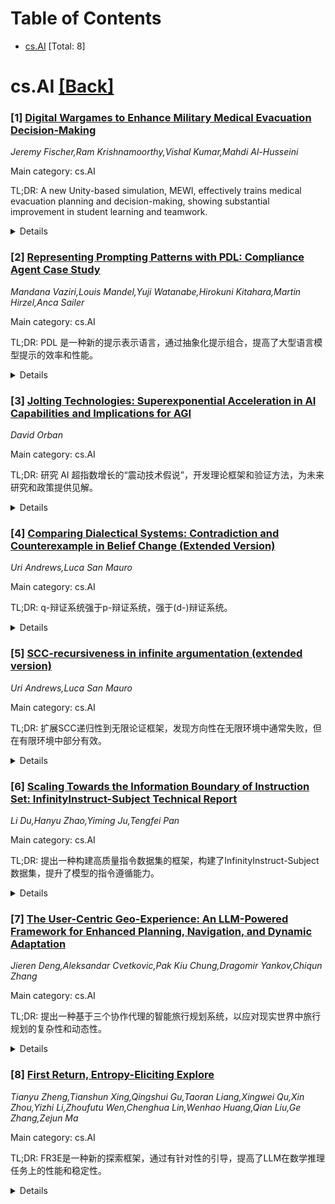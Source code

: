 <div id=toc></div>

# Table of Contents

- [cs.AI](#cs.AI) [Total: 8]


<div id='cs.AI'></div>

# cs.AI [[Back]](#toc)

### [1] [Digital Wargames to Enhance Military Medical Evacuation Decision-Making](https://arxiv.org/abs/2507.06373)
*Jeremy Fischer,Ram Krishnamoorthy,Vishal Kumar,Mahdi Al-Husseini*

Main category: cs.AI

TL;DR: A new Unity-based simulation, MEWI, effectively trains medical evacuation planning and decision-making, showing substantial improvement in student learning and teamwork.


<details>
  <summary>Details</summary>
Motivation: Lack of a medium to simulate medical evacuation networks in a classroom setting for offline planning and online decision-making evaluation.

Method: Developed a 3D multiplayer simulation (MEWI) in Unity to simulate battlefield medical evacuation scenarios.  Utilized two scenarios (Pacific amphibious assault and Eurasian conflict) and analyzed data from two iterations of the Pacific scenario, incorporating Likert survey data and observer notes.

Result: MEWI participation substantially improves medical evacuation lesson uptake and cooperative decision-making.  The simulation offers valuable insights for improving medical evacuation education and operations.

Conclusion: MEWI, a 3D multiplayer simulation in Unity, significantly improves medical evacuation lesson uptake and cooperative decision-making in classroom settings.

Abstract: Medical evacuation is one of the United States Army's most storied and
critical mission sets, responsible for efficiently and expediently evacuating
the battlefield ill and injured. Medical evacuation planning involves designing
a robust network of medical platforms and facilities capable of moving and
treating large numbers of casualties. Until now, there has not been a medium to
simulate these networks in a classroom setting and evaluate both offline
planning and online decision-making performance. This work describes the
Medical Evacuation Wargaming Initiative (MEWI), a three-dimensional multiplayer
simulation developed in Unity that replicates battlefield constraints and
uncertainties. MEWI accurately models patient interactions at casualty
collection points, ambulance exchange points, medical treatment facilities, and
evacuation platforms. Two operational scenarios are introduced: an amphibious
island assault in the Pacific and a Eurasian conflict across a sprawling road
and river network. These scenarios pit students against the clock to save as
many casualties as possible while adhering to doctrinal lessons learned during
didactic training. We visualize performance data collected from two iterations
of the MEWI Pacific scenario executed in the United States Army's Medical
Evacuation Doctrine Course. We consider post-wargame Likert survey data from
student participants and external observer notes to identify key planning
decision points, document medical evacuation lessons learned, and quantify
general utility. Results indicate that MEWI participation substantially
improves uptake of medical evacuation lessons learned and co-operative
decision-making. MEWI is a substantial step forward in the field of
high-fidelity training tools for medical education, and our study findings
offer critical insights into improving medical evacuation education and
operations across the joint force.

</details>


### [2] [Representing Prompting Patterns with PDL: Compliance Agent Case Study](https://arxiv.org/abs/2507.06396)
*Mandana Vaziri,Louis Mandel,Yuji Watanabe,Hirokuni Kitahara,Martin Hirzel,Anca Sailer*

Main category: cs.AI

TL;DR: PDL 是一种新的提示表示语言，通过抽象化提示组合，提高了大型语言模型提示的效率和性能。


<details>
  <summary>Details</summary>
Motivation: 现有的框架要么隐藏了复杂性，要么提供了僵化的预设模式，难以定制，难以进行复杂的自主编程。

Method: 提出了一种新的Prompt声明语言（PDL），用于表示提示，并结合规则代码和外部工具，支持手动和自动提示调整。

Result: 通过合规代理的案例研究，证明了PDL的实用性，与使用预设代理和提示模式相比，性能提升高达4倍。

Conclusion: 提出了一种新的Prompt声明语言（PDL），用于表示和优化大型语言模型的提示，通过抽象化提示组合的底层实现，提高了程序员的生产力，并在合规代理案例研究中取得了显著的性能提升。

Abstract: Prompt engineering for LLMs remains complex, with existing frameworks either
hiding complexity behind restrictive APIs or providing inflexible canned
patterns that resist customization -- making sophisticated agentic programming
challenging. We present the Prompt Declaration Language (PDL), a novel approach
to prompt representation that tackles this fundamental complexity by bringing
prompts to the forefront, enabling manual and automatic prompt tuning while
capturing the composition of LLM calls together with rule-based code and
external tools. By abstracting away the plumbing for such compositions, PDL
aims at improving programmer productivity while providing a declarative
representation that is amenable to optimization. This paper demonstrates PDL's
utility through a real-world case study of a compliance agent. Tuning the
prompting pattern of this agent yielded up to 4x performance improvement
compared to using a canned agent and prompt pattern.

</details>


### [3] [Jolting Technologies: Superexponential Acceleration in AI Capabilities and Implications for AGI](https://arxiv.org/abs/2507.06398)
*David Orban*

Main category: cs.AI

TL;DR: 研究 AI 超指数增长的“震动技术假说”，开发理论框架和验证方法，为未来研究和政策提供见解。


<details>
  <summary>Details</summary>
Motivation: 研究 AI 能力的超指数增长（震动技术假说）及其潜在影响

Method: 开发理论框架和蒙特卡洛模拟验证检测方法

Result: 创建了用于未来实证研究的可靠工具，为理解潜在的 AI 轨迹及其对 AGI 出现的影响提供了数学基础。

Conclusion: 该论文研究了 AI 能力的超指数增长（加速增长或正的三阶导数）的“震动技术假说”，开发了一个理论框架并通过蒙特卡洛模拟验证了检测方法，同时承认经验验证需要合适的数据。分析集中在为未来的实证研究创建可靠的工具，并探讨了该假设被证明有效的潜在影响。

Abstract: This paper investigates the Jolting Technologies Hypothesis, which posits
superexponential growth (increasing acceleration, or a positive third
derivative) in the development of AI capabilities. We develop a theoretical
framework and validate detection methodologies through Monte Carlo simulations,
while acknowledging that empirical validation awaits suitable longitudinal
data. Our analysis focuses on creating robust tools for future empirical
studies and exploring the potential implications should the hypothesis prove
valid. The study examines how factors such as shrinking idea-to-action
intervals and compounding iterative AI improvements drive this jolting pattern.
By formalizing jolt dynamics and validating detection methods through
simulation, this work provides the mathematical foundation necessary for
understanding potential AI trajectories and their consequences for AGI
emergence, offering insights for research and policy.

</details>


### [4] [Comparing Dialectical Systems: Contradiction and Counterexample in Belief Change (Extended Version)](https://arxiv.org/abs/2507.06798)
*Uri Andrews,Luca San Mauro*

Main category: cs.AI

TL;DR: q-辩证系统强于p-辩证系统，强于(d-)辩证系统。


<details>
  <summary>Details</summary>
Motivation: 对辩证系统进行建模，以捕捉研究人员或研究团体在追求真理的过程中如何改进信念。

Method: 证明

Result: 证明了不同类型辩证系统能力的差异，突出了反例和矛盾在自动信念修正中的互补作用。

Conclusion: 证明了q-辩证系统严格强于p-辩证系统，p-辩证系统严格强于(d-)辩证系统，解决了文献中的一个开放性问题。

Abstract: Dialectical systems are a mathematical formalism for modeling an agent
updating a knowledge base seeking consistency. Introduced in the 1970s by
Roberto Magari, they were originally conceived to capture how a working
mathematician or a research community refines beliefs in the pursuit of truth.
Dialectical systems also serve as natural models for the belief change of an
automated agent, offering a unifying, computable framework for dynamic belief
management.
  The literature distinguishes three main models of dialectical systems:
(d-)dialectical systems based on revising beliefs when they are seen to be
inconsistent, p-dialectical systems based on revising beliefs based on finding
a counterexample, and q-dialectical systems which can do both. We answer an
open problem in the literature by proving that q-dialectical systems are
strictly more powerful than p-dialectical systems, which are themselves known
to be strictly stronger than (d-)dialectical systems. This result highlights
the complementary roles of counterexample and contradiction in automated belief
revision, and thus also in the reasoning processes of mathematicians and
research communities.

</details>


### [5] [SCC-recursiveness in infinite argumentation (extended version)](https://arxiv.org/abs/2507.06852)
*Uri Andrews,Luca San Mauro*

Main category: cs.AI

TL;DR: 扩展SCC递归性到无限论证框架，发现方向性在无限环境中通常失败，但在有限环境中部分有效。


<details>
  <summary>Details</summary>
Motivation: 现有的SCC递归语义在无限AF中可靠性不高，因此需要扩展到无限环境。

Method: 提出两种扩展SCC递归性的方法，并使用Baroni和Giacomin的标准进行评估。

Result: 两种方法在无限环境下方向性通常失败，但在有限框架下部分满足方向性。

Conclusion: 提出两种将SCC递归性扩展到无限环境的方法，并使用Baroni和Giacomin的既定标准对其进行系统评估，结果表明方向性通常会失败，但在有限框架中，部分语义满足方向性。

Abstract: Argumentation frameworks (AFs) are a foundational tool in artificial
intelligence for modeling structured reasoning and conflict. SCC-recursiveness
is a well-known design principle in which the evaluation of arguments is
decomposed according to the strongly connected components (SCCs) of the attack
graph, proceeding recursively from "higher" to "lower" components. While
SCC-recursive semantics such as \cft and \stgt have proven effective for finite
AFs, Baumann and Spanring showed the failure of SCC-recursive semantics to
generalize reliably to infinite AFs due to issues with well-foundedness.
  We propose two approaches to extending SCC-recursiveness to the infinite
setting. We systematically evaluate these semantics using Baroni and Giacomin's
established criteria, showing in particular that directionality fails in
general. We then examine these semantics' behavior in finitary frameworks,
where we find some of our semantics satisfy directionality. These results
advance the theory of infinite argumentation and lay the groundwork for
reasoning systems capable of handling unbounded or evolving domains.

</details>


### [6] [Scaling Towards the Information Boundary of Instruction Set: InfinityInstruct-Subject Technical Report](https://arxiv.org/abs/2507.06968)
*Li Du,Hanyu Zhao,Yiming Ju,Tengfei Pan*

Main category: cs.AI

TL;DR: 提出一种构建高质量指令数据集的框架，构建了InfinityInstruct-Subject数据集，提升了模型的指令遵循能力。


<details>
  <summary>Details</summary>
Motivation: 现有的指令数据集虽然规模庞大，但在处理复杂指令和罕见领域任务时仍存在不足，主要原因是指令集的覆盖范围和深度有限。

Method: 提出了一种系统化的指令数据构建框架，包含分层标注系统、信息种子选择算法、进化数据合成过程和模型缺陷诊断与目标数据生成。

Result: 构建了包含约150万条指令的InfinityInstruct-Subject数据集，实验表明该数据集能有效提升多个基础模型在多个基准任务上的指令遵循能力，并具有更广的覆盖范围和更深的深度。

Conclusion: 这项工作提出了一种系统化的指令数据构建框架，用于持续改进指令数据的覆盖范围和深度，并构建了一个名为InfinityInstruct-Subject的高质量数据集，实验结果表明该数据集能有效提升模型的指令遵循能力。

Abstract: Instruction tuning has become a foundation for unlocking the capabilities of
large-scale pretrained models and improving their performance on complex tasks.
Thus, the construction of high-quality instruction datasets is crucial for
enhancing model performance and generalizability. Although current instruction
datasets have reached tens of millions of samples, models finetuned on them may
still struggle with complex instruction following and tasks in rare domains.
This is primarily due to limited expansion in both ``coverage'' (coverage of
task types and knowledge areas) and ``depth'' (instruction complexity) of the
instruction set. To address this issue, we propose a systematic instruction
data construction framework, which integrates a hierarchical labeling system,
an informative seed selection algorithm, an evolutionary data synthesis
process, and a model deficiency diagnosis with targeted data generation. These
components form an iterative closed-loop to continuously enhance the coverage
and depth of instruction data. Based on this framework, we construct
InfinityInstruct-Subject, a high-quality dataset containing ~1.5 million
instructions. Experiments on multiple foundation models and benchmark tasks
demonstrate its effectiveness in improving instruction-following capabilities.
Further analyses suggest that InfinityInstruct-Subject shows enlarged coverage
and depth compared to comparable synthesized instruction datasets. Our work
lays a theoretical and practical foundation for the efficient, continuous
evolution of instruction datasets, moving from data quantity expansion to
qualitative improvement.

</details>


### [7] [The User-Centric Geo-Experience: An LLM-Powered Framework for Enhanced Planning, Navigation, and Dynamic Adaptation](https://arxiv.org/abs/2507.06993)
*Jieren Deng,Aleksandar Cvetkovic,Pak Kiu Chung,Dragomir Yankov,Chiqun Zhang*

Main category: cs.AI

TL;DR: 提出一种基于三个协作代理的智能旅行规划系统，以应对现实世界中旅行规划的复杂性和动态性。


<details>
  <summary>Details</summary>
Motivation: 现有旅行规划系统静态且零散，难以应对现实环境变化和行程中断。

Method: 提出三个协作代理：旅行规划代理、目的地辅助代理和本地发现代理，分别负责智能行程规划、精准“最后一公里”导航和动态行程调整。

Result: 实验证明，该系统在查询解释、导航精度和中断恢复能力方面有显著提升。

Conclusion: 该系统在查询解释、导航精度和中断恢复能力方面均有显著提升，显示出其在城市探索和紧急响应等应用中的潜力。

Abstract: Traditional travel-planning systems are often static and fragmented, leaving
them ill-equipped to handle real-world complexities such as evolving
environmental conditions and unexpected itinerary disruptions. In this paper,
we identify three gaps between existing service providers causing frustrating
user experience: intelligent trip planning, precision "last-100-meter"
navigation, and dynamic itinerary adaptation. We propose three cooperative
agents: a Travel Planning Agent that employs grid-based spatial grounding and
map analysis to help resolve complex multi-modal user queries; a Destination
Assistant Agent that provides fine-grained guidance for the final navigation
leg of each journey; and a Local Discovery Agent that leverages image
embeddings and Retrieval-Augmented Generation (RAG) to detect and respond to
trip plan disruptions. With evaluations and experiments, our system
demonstrates substantial improvements in query interpretation, navigation
accuracy, and disruption resilience, underscoring its promise for applications
from urban exploration to emergency response.

</details>


### [8] [First Return, Entropy-Eliciting Explore](https://arxiv.org/abs/2507.07017)
*Tianyu Zheng,Tianshun Xing,Qingshui Gu,Taoran Liang,Xingwei Qu,Xin Zhou,Yizhi Li,Zhoufutu Wen,Chenghua Lin,Wenhao Huang,Qian Liu,Ge Zhang,Zejun Ma*

Main category: cs.AI

TL;DR: FR3E是一种新的探索框架，通过有针对性的引导，提高了LLM在数学推理任务上的性能和稳定性。


<details>
  <summary>Details</summary>
Motivation: RLVR提高了LLM的推理能力，但存在探索不稳定的问题。

Method: 提出了一种结构化的探索框架FR3E，用于识别推理轨迹中的高不确定性决策点，并执行有针对性的展开以构建语义相关的中间反馈。

Result: 在数学推理基准测试(AIME24)上，FR3E促进了更稳定的训练，产生更长、更连贯的响应，并提高了完全正确轨迹的比例。

Conclusion: FR3E框架通过更强大和结构化的探索，提高了LLM的推理能力。

Abstract: Reinforcement Learning from Verifiable Rewards (RLVR) improves the reasoning
abilities of Large Language Models (LLMs) but it struggles with unstable
exploration. We propose FR3E (First Return, Entropy-Eliciting Explore), a
structured exploration framework that identifies high-uncertainty decision
points in reasoning trajectories and performs targeted rollouts to construct
semantically grounded intermediate feedback. Our method provides targeted
guidance without relying on dense supervision. Empirical results on
mathematical reasoning benchmarks(AIME24) show that FR3E promotes more stable
training, produces longer and more coherent responses, and increases the
proportion of fully correct trajectories. These results highlight the
framework's effectiveness in improving LLM reasoning through more robust and
structured exploration.

</details>
